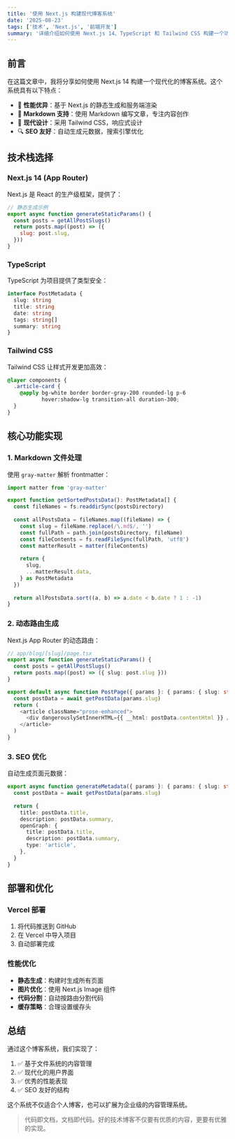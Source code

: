 ```yaml
---
title: '使用 Next.js 构建现代博客系统'
date: '2025-08-23'
tags: ['技术', 'Next.js', '前端开发']
summary: '详细介绍如何使用 Next.js 14、TypeScript 和 Tailwind CSS 构建一个功能完备的博客系统。'
---
```


## 前言

在这篇文章中，我将分享如何使用 Next.js 14 构建一个现代化的博客系统。这个系统具有以下特点：

- 🚀 **性能优异**：基于 Next.js 的静态生成和服务端渲染
- 📝 **Markdown 支持**：使用 Markdown 编写文章，专注内容创作
- 🎨 **现代设计**：采用 Tailwind CSS，响应式设计
- 🔍 **SEO 友好**：自动生成元数据，搜索引擎优化

## 技术栈选择

### Next.js 14 (App Router)

Next.js 是 React 的生产级框架，提供了：

```javascript
// 静态生成示例
export async function generateStaticParams() {
  const posts = getAllPostSlugs()
  return posts.map((post) => ({
    slug: post.slug,
  }))
}
```

### TypeScript

TypeScript 为项目提供了类型安全：

```typescript
interface PostMetadata {
  slug: string
  title: string
  date: string
  tags: string[]
  summary: string
}
```

### Tailwind CSS

Tailwind CSS 让样式开发更加高效：

```css
@layer components {
  .article-card {
    @apply bg-white border border-gray-200 rounded-lg p-6 
           hover:shadow-lg transition-all duration-300;
  }
}
```

## 核心功能实现

### 1. Markdown 文件处理

使用 `gray-matter` 解析 frontmatter：

```typescript
import matter from 'gray-matter'

export function getSortedPostsData(): PostMetadata[] {
  const fileNames = fs.readdirSync(postsDirectory)
  
  const allPostsData = fileNames.map((fileName) => {
    const slug = fileName.replace(/\.md$/, '')
    const fullPath = path.join(postsDirectory, fileName)
    const fileContents = fs.readFileSync(fullPath, 'utf8')
    const matterResult = matter(fileContents)
    
    return {
      slug,
      ...matterResult.data,
    } as PostMetadata
  })
  
  return allPostsData.sort((a, b) => a.date < b.date ? 1 : -1)
}
```

### 2. 动态路由生成

Next.js App Router 的动态路由：

```typescript
// app/blog/[slug]/page.tsx
export async function generateStaticParams() {
  const posts = getAllPostSlugs()
  return posts.map((post) => ({ slug: post.slug }))
}

export default async function PostPage({ params }: { params: { slug: string } }) {
  const postData = await getPostData(params.slug)
  return (
    <article className="prose-enhanced">
      <div dangerouslySetInnerHTML={{ __html: postData.contentHtml }} />
    </article>
  )
}
```

### 3. SEO 优化

自动生成页面元数据：

```typescript
export async function generateMetadata({ params }: { params: { slug: string } }): Promise<Metadata> {
  const postData = await getPostData(params.slug)
  
  return {
    title: postData.title,
    description: postData.summary,
    openGraph: {
      title: postData.title,
      description: postData.summary,
      type: 'article',
    },
  }
}
```

## 部署和优化

### Vercel 部署

1. 将代码推送到 GitHub
2. 在 Vercel 中导入项目
3. 自动部署完成

### 性能优化

- **静态生成**：构建时生成所有页面
- **图片优化**：使用 Next.js Image 组件
- **代码分割**：自动按路由分割代码
- **缓存策略**：合理设置缓存头

## 总结

通过这个博客系统，我们实现了：

1. ✅ 基于文件系统的内容管理
2. ✅ 现代化的用户界面
3. ✅ 优秀的性能表现
4. ✅ SEO 友好的结构

这个系统不仅适合个人博客，也可以扩展为企业级的内容管理系统。

> 代码即文档，文档即代码。好的技术博客不仅要有优质的内容，更要有优雅的实现。
